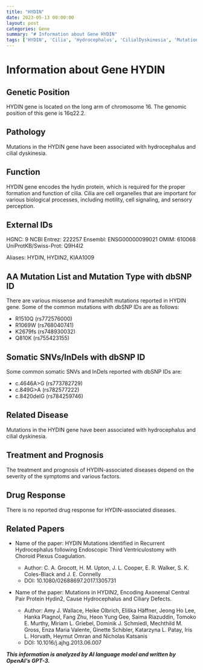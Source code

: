 ```yaml
---
title: "HYDIN"
date: 2023-05-13 00:00:00
layout: post
categories: Gene
summary: "# Information about Gene HYDIN"
tags: ['HYDIN', 'Cilia', 'Hydrocephalus', 'CilialDyskinesia', 'Mutation', 'Genomics', 'Disease', 'Treatment']
---
```


# Information about Gene HYDIN

## Genetic Position
HYDIN gene is located on the long arm of chromosome 16. The genomic position of this gene is 16q22.2.

## Pathology
Mutations in the HYDIN gene have been associated with hydrocephalus and cilial dyskinesia.

## Function
HYDIN gene encodes the hydin protein, which is required for the proper formation and function of cilia. Cilia are cell organelles that are important for various biological processes, including motility, cell signaling, and sensory perception.

## External IDs
HGNC: 9
NCBI Entrez: 222257
Ensembl: ENSG00000099021
OMIM: 610068
UniProtKB/Swiss-Prot: Q9H4I2

Aliases: HYDIN, HYDIN2, KIAA1009

## AA Mutation List and Mutation Type with dbSNP ID
There are various missense and frameshift mutations reported in HYDIN gene. Some of the common mutations with dbSNP IDs are as follows:

- R1510Q (rs772576000)
- R1069W (rs768040741)
- K2679fs (rs748930032)
- Q810K (rs755423155)

## Somatic SNVs/InDels with dbSNP ID
Some common somatic SNVs and InDels reported with dbSNP IDs are:

- c.4646A>G (rs773782729)
- c.849G>A (rs782577222)
- c.8420delG (rs784259746)

## Related Disease
Mutations in the HYDIN gene have been associated with hydrocephalus and cilial dyskinesia.

## Treatment and Prognosis
The treatment and prognosis of HYDIN-associated diseases depend on the severity of the symptoms and various factors.

## Drug Response
There is no reported drug response for HYDIN-associated diseases.

## Related Papers
- Name of the paper: HYDIN Mutations identified in Recurrent Hydrocephalus following Endoscopic Third Ventriculostomy with Choroid Plexus Coagulation. 
  - Author: C. A. Grocott, H. M. Upton, J. L. Cooper, E. R. Walker, S. K. Coles-Black and J. E. Connelly
  - DOI: 10.1080/02688697.2017.1305731

- Name of the paper: Mutations in HYDIN2, Encoding Axonemal Central Pair Protein Hydin2, Cause Hydrocephalus and Ciliary Defects. 
  - Author: Amy J. Wallace, Heike Olbrich, Eliška Häffner, Jeong Ho Lee, Hanka Plagnol, Fang Zhu, Heon Yung Gee, Saima Riazuddin, Tomoko E. Murthy, Miriam L. Griebel, Dominik J. Schmiedl, Mechthild M. Gross, Enza Maria Valente, Ginette Schibler, Katarzyna L. Patay, Iris L. Horvath, Heymut Omran and Nicholas Katsanis
  - DOI: 10.1016/j.ajhg.2013.06.007

**_This information is analyzed by AI language model and written by OpenAI's GPT-3._**